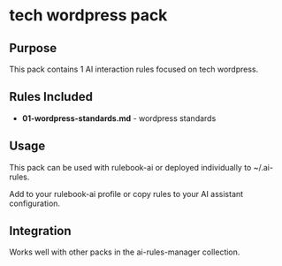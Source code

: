 # tech wordpress pack

## Purpose

This pack contains 1 AI interaction rules focused on tech wordpress.

## Rules Included

- **01-wordpress-standards.md** - wordpress standards

## Usage

This pack can be used with rulebook-ai or deployed individually to ~/.ai-rules.

Add to your rulebook-ai profile or copy rules to your AI assistant configuration.

## Integration

Works well with other packs in the ai-rules-manager collection.
